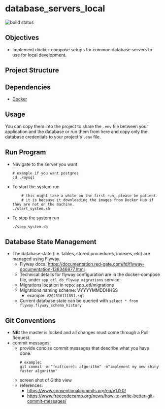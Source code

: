 # database_servers_local
![build status](https://github.com/praisetompane/database_servers_local/actions/workflows/database_servers_local.yaml/badge.svg) <br>

## Objectives
- Implement docker-compose setups for common database servers to use for local development. <br>

## Project Structure

## Dependencies
- [Docker](https://docs.docker.com/get-started/)

## Usage
You can copy them into the project to share the `.env` file between your application and the database or run them from here and copy only the database credentials to your project's `.env` file.

## Run Program
- Navigate to the server you want
    ```shell
    # example if you want postgres
    cd ./mysql
    ```
- To start the system run
    ```shell
        # this might take a while on the first run, please be patient.
        # it is because it downloading the images from Docker Hub if they are not on the machine.
    ./start_system.sh
    ```

- To stop the system run
    ```shell
    ./stop_system.sh
    ```

## Database State Management

- The database state (i.e. tables, stored procedures, indexes, etc) are managed using Flyway.
    - Flyway docs:  https://documentation.red-gate.com/fd/flyway-documentation-138346877.html
    - Technical details for flyway configuration are in the docker-compose file, under `app_etl_db_flyway_migrations` service.
    - Migrations location in repo: app_etl/migrations
    - Migrations naming scheme: VYYYYMMDDHHSS
        - example: `V202310111851.sql`
    - Current database state can be queried with `select * from flyway.flyway_schema_history`

## Git Conventions
- **NB:** the master is locked and all changes must come through a Pull Request.
- commit messages:
    - provide concise commit messages that describe what you have done.
        ```shell
        # example:
        git commit -m "feat(core): algorithm" -m"implement my new shiny faster algorithm"
        ```
    - screen shot of Githb view
    - references: 
        - https://www.conventionalcommits.org/en/v1.0.0/
        - https://www.freecodecamp.org/news/how-to-write-better-git-commit-messages/

